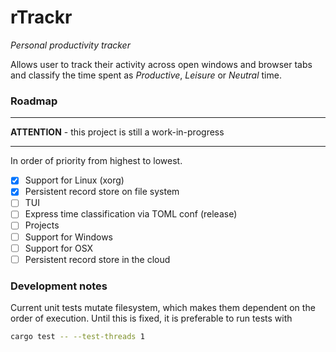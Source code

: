 rTrackr
===
*Personal productivity tracker*

Allows user to track their activity across open windows and browser tabs and classify the time spent as *Productive*, *Leisure* or *Neutral* time.

### Roadmap
---
**ATTENTION** - this project is still a work-in-progress

---

In order of priority from highest to lowest.

- [x] Support for Linux (xorg)
- [x] Persistent record store on file system
- [ ] TUI
- [ ] Express time classification via TOML conf (release)
- [ ] Projects
- [ ] Support for Windows
- [ ] Support for OSX
- [ ] Persistent record store in the cloud

### Development notes
Current unit tests mutate filesystem, which makes them dependent on the order of execution. Until this is fixed, it is preferable to run tests with
```bash
cargo test -- --test-threads 1
```
